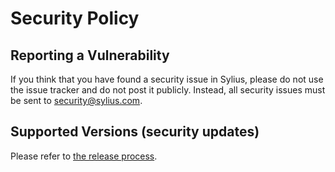 # Security Policy

## Reporting a Vulnerability

If you think that you have found a security issue in Sylius, please do not use the issue tracker and do not post it publicly. Instead, all security issues must be sent to security@sylius.com.

## Supported Versions (security updates)

Please refer to [the release process](https://docs.sylius.com/en/latest/contributing/organization/release-process.html#past-releases).
